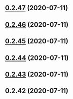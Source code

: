 <a name="0.2.47"></a>
## [0.2.47](https://github.com/tinper-bee/ac-gridcn/compare/v0.2.46...v0.2.47) (2020-07-11)



<a name="0.2.46"></a>
## [0.2.46](https://github.com/tinper-bee/ac-gridcn/compare/v0.2.45...v0.2.46) (2020-07-11)



<a name="0.2.45"></a>
## [0.2.45](https://github.com/tinper-bee/ac-gridcn/compare/v0.2.44...v0.2.45) (2020-07-11)



<a name="0.2.44"></a>
## [0.2.44](https://github.com/tinper-bee/ac-gridcn/compare/v0.2.43...v0.2.44) (2020-07-11)



<a name="0.2.43"></a>
## [0.2.43](https://github.com/tinper-bee/ac-gridcn/compare/v0.2.42...v0.2.43) (2020-07-11)



<a name="0.2.42"></a>
## 0.2.42 (2020-07-11)



